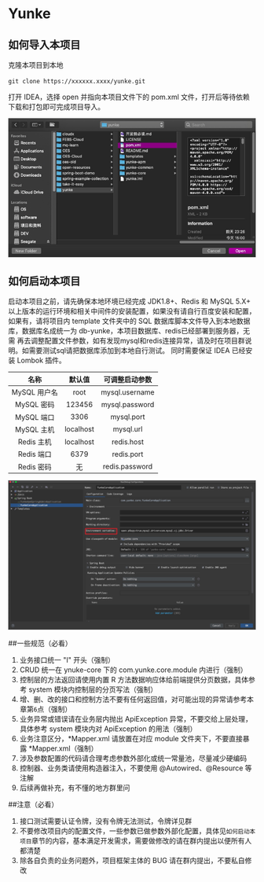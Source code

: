 # Yunke

## 如何导入本项目
克隆本项目到本地

`git clone https://xxxxxx.xxxx/yunke.git`

打开 IDEA，选择 open 并指向本项目文件下的 pom.xml 文件，打开后等待依赖下载和打包即可完成项目导入。

![import peroject](templates/images/ipmort-yunke-project.jpg)

## 如何启动本项目

启动本项目之前，请先确保本地环境已经完成 JDK1.8+、Redis 和 MySQL 5.X+ 以上版本的运行环境和相关中间件的安装配置，如果没有请自行百度安装和配置，
如果有，请将项目内 template 文件夹中的 SQL 数据库脚本文件导入到本地数据库，数据库名成统一为 db-yunke，本项目数据库、redis已经部署到服务器，无需
再去调整配置文件参数，如有发现mysql和redis连接异常，请及时在项目群说明。如需要测试sql请把数据库添加到本地自行测试。
同时需要保证 IDEA 已经安装 Lombok 插件。

| 名称 |        默认值         | 可调整启动参数 |
| :---: | :------: |:-------: | 
|   MySQL 用户名   |    root     | mysql.username     |
|   MySQL 密码   |    123456     | mysql.password     |
|   MySQL 端口   |    3306     | mysql.port     |
|   MySQL 主机   |    localhost     | mysql.url     |
|   Redis 主机   |    localhost     | redis.host     |
|   Redis 端口   |    6379     | redis.port     |
|   Redis 密码   |    无     | redis.password     |

![change properties](templates/images/change-startup-properties.jpg)

##一些规范（必看）

1.  业务接口统一 "I" 开头（强制）
2.  CRUD 统一在 ynuke-core 下的 com.yunke.core.module 内进行（强制）
3.  控制层的方法返回请使用内置 R 方法数据响应体给前端提供分页数据，具体参考 system 模块内控制层的分页写法（强制）
4.  增、删、改的接口和控制方法不要有任何返回值，对可能出现的异常请参考本章第<code>6</code>点（强制）
5.  业务异常或错误请在业务层内抛出 ApiException 异常，不要交给上层处理，具体参考 system 模块内对 ApiException 的用法（强制）
6.  业务注意区分，*Mapper.xml 请放置在对应 module 文件夹下，不要直接暴露 *Mapper.xml（强制）
7.  涉及参数配置的代码请合理考虑参数外部化或统一常量池，尽量减少硬编码
8.  控制器、业务类请使用构造器注入，不要使用 @Autowired、@Resource 等注解
9.  后续再做补充，有不懂的地方群里问

##注意（必看）
1. 接口测试需要认证令牌，没有令牌无法测试，令牌详见群
2. 不要修改项目内的配置文件，一些参数已做参数外部化配置，具体见<code>如何启动本项目</code>章节的内容，基本满足开发需求，需要做修改的请在群内提出以便所有人都清楚
3. 除各自负责的业务问题外，项目框架主体的 BUG 请在群内提出，不要私自修改
